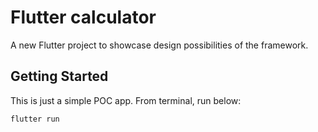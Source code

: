 # Flutter calculator

A new Flutter project to showcase design possibilities of the framework.

## Getting Started

This is just a simple POC app. From terminal, run below:
```
flutter run
```